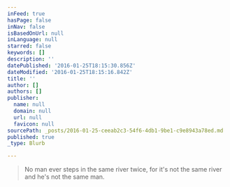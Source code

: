 ```yaml
---
inFeed: true
hasPage: false
inNav: false
isBasedOnUrl: null
inLanguage: null
starred: false
keywords: []
description: ''
datePublished: '2016-01-25T18:15:30.856Z'
dateModified: '2016-01-25T18:15:16.842Z'
title: ''
author: []
authors: []
publisher:
  name: null
  domain: null
  url: null
  favicon: null
sourcePath: _posts/2016-01-25-ceeab2c3-54f6-4db1-9be1-c9e8943a78ed.md
published: true
_type: Blurb

---
```

> No man ever steps in the same river twice, for it's not the same river and he's not the same man.